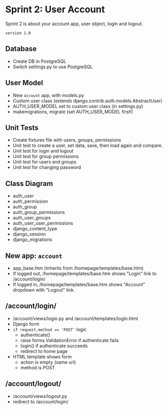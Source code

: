# Sprint 2: User Account

Sprint 2 is about your account app, user object, login and logout.

`version 1.0`

## Database

* Create DB in PostgreSQL
* Switch settings.py to use PostgreSQL

## User Model

* New `account` app, with models.py
* Custom user class (extends django.contrib.auth.models.AbstractUser)
* AUTH_USER_MODEL set to custom user class (in settings.py)
* makemigrations, migrate (set AUTH_USER_MODEL first!)

## Unit Tests

* Create fixtures file with users, groups, permissions
* Unit test to create a user, set data, save, then load again and compare.
* Unit test for login and logout
* Unit test for group permissions
* Unit test for users and groups
* Unit test for changing password

## Class Diagram

* auth_user
* auth_permission
* auth_group
* auth_group_permissions
* auth_user_groups
* auth_user_user_permissions
* django_content_type
* django_session
* django_migrations

## New app: `account`

* app_base.htm (inherits from /homepage/templates/base.htm)
* If logged out, /homepage/templates/base.htm shows "Login" link to /account/login/
* If logged in, /homepage/templates/base.htm shows "Account" dropdown with "Logout" link.

## /account/login/

* /account/views/login.py and /account/templates/login.html
* Django form
* `if request.method == 'POST'` logic
    * authenticate()
    * raise forms.ValidationError if authenticate fails
    * login() if authenticate succeeds
    * redirect to home page
* HTML template shows form
    * action is empty (same url)
    * method is POST

## /account/logout/

* /account/views/logout.py
* redirect to /account/login/
